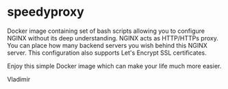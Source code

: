 # speedyproxy

Docker image containing set of bash scripts allowing you to configure NGINX without its deep understanding. NGINX acts as HTTP/HTTPs proxy. You can place how many backend servers you wish behind this NGINX server.
This configuration also supports Let's Encrypt SSL certificates.

Enjoy this simple Docker image which can make your life much more easier.

Vladimir
